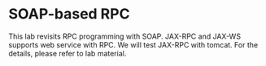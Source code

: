 # SOAP-based RPC

This lab revisits RPC programming with SOAP. JAX-RPC and JAX-WS supports web service with RPC. We will test JAX-RPC with tomcat. For the details, please refer to lab material.

